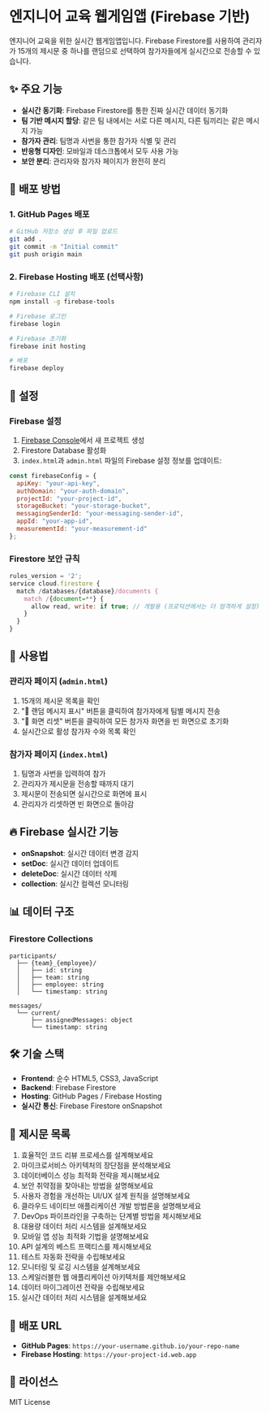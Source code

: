 # 엔지니어 교육 웹게임앱 (Firebase 기반)

엔지니어 교육을 위한 실시간 웹게임앱입니다. Firebase Firestore를 사용하여 관리자가 15개의 제시문 중 하나를 랜덤으로 선택하여 참가자들에게 실시간으로 전송할 수 있습니다.

## ✨ 주요 기능

- **실시간 동기화**: Firebase Firestore를 통한 진짜 실시간 데이터 동기화
- **팀 기반 메시지 할당**: 같은 팀 내에서는 서로 다른 메시지, 다른 팀끼리는 같은 메시지 가능
- **참가자 관리**: 팀명과 사번을 통한 참가자 식별 및 관리
- **반응형 디자인**: 모바일과 데스크톱에서 모두 사용 가능
- **보안 분리**: 관리자와 참가자 페이지가 완전히 분리

## 🚀 배포 방법

### 1. GitHub Pages 배포

```bash
# GitHub 저장소 생성 후 파일 업로드
git add .
git commit -m "Initial commit"
git push origin main
```

### 2. Firebase Hosting 배포 (선택사항)

```bash
# Firebase CLI 설치
npm install -g firebase-tools

# Firebase 로그인
firebase login

# Firebase 초기화
firebase init hosting

# 배포
firebase deploy
```

## 🔧 설정

### Firebase 설정

1. [Firebase Console](https://console.firebase.google.com/)에서 새 프로젝트 생성
2. Firestore Database 활성화
3. `index.html`과 `admin.html` 파일의 Firebase 설정 정보를 업데이트:

```javascript
const firebaseConfig = {
  apiKey: "your-api-key",
  authDomain: "your-auth-domain",
  projectId: "your-project-id",
  storageBucket: "your-storage-bucket",
  messagingSenderId: "your-messaging-sender-id",
  appId: "your-app-id",
  measurementId: "your-measurement-id"
};
```

### Firestore 보안 규칙

```javascript
rules_version = '2';
service cloud.firestore {
  match /databases/{database}/documents {
    match /{document=**} {
      allow read, write: if true; // 개발용 (프로덕션에서는 더 엄격하게 설정)
    }
  }
}
```

## 📱 사용법

### 관리자 페이지 (`admin.html`)
1. 15개의 제시문 목록을 확인
2. "🎲 랜덤 메시지 표시" 버튼을 클릭하여 참가자에게 팀별 메시지 전송
3. "🔄 화면 리셋" 버튼을 클릭하여 모든 참가자 화면을 빈 화면으로 초기화
4. 실시간으로 활성 참가자 수와 목록 확인

### 참가자 페이지 (`index.html`)
1. 팀명과 사번을 입력하여 참가
2. 관리자가 제시문을 전송할 때까지 대기
3. 제시문이 전송되면 실시간으로 화면에 표시
4. 관리자가 리셋하면 빈 화면으로 돌아감

## 🔥 Firebase 실시간 기능

- **onSnapshot**: 실시간 데이터 변경 감지
- **setDoc**: 실시간 데이터 업데이트
- **deleteDoc**: 실시간 데이터 삭제
- **collection**: 실시간 컬렉션 모니터링

## 📊 데이터 구조

### Firestore Collections

```
participants/
  ├── {team}_{employee}/
  │   ├── id: string
  │   ├── team: string
  │   ├── employee: string
  │   └── timestamp: string

messages/
  └── current/
      ├── assignedMessages: object
      └── timestamp: string
```

## 🛠️ 기술 스택

- **Frontend**: 순수 HTML5, CSS3, JavaScript
- **Backend**: Firebase Firestore
- **Hosting**: GitHub Pages / Firebase Hosting
- **실시간 통신**: Firebase Firestore onSnapshot

## 📝 제시문 목록

1. 효율적인 코드 리뷰 프로세스를 설계해보세요
2. 마이크로서비스 아키텍처의 장단점을 분석해보세요
3. 데이터베이스 성능 최적화 전략을 제시해보세요
4. 보안 취약점을 찾아내는 방법을 설명해보세요
5. 사용자 경험을 개선하는 UI/UX 설계 원칙을 설명해보세요
6. 클라우드 네이티브 애플리케이션 개발 방법론을 설명해보세요
7. DevOps 파이프라인을 구축하는 단계별 방법을 제시해보세요
8. 대용량 데이터 처리 시스템을 설계해보세요
9. 모바일 앱 성능 최적화 기법을 설명해보세요
10. API 설계의 베스트 프랙티스를 제시해보세요
11. 테스트 자동화 전략을 수립해보세요
12. 모니터링 및 로깅 시스템을 설계해보세요
13. 스케일러블한 웹 애플리케이션 아키텍처를 제안해보세요
14. 데이터 마이그레이션 전략을 수립해보세요
15. 실시간 데이터 처리 시스템을 설계해보세요

## 🚀 배포 URL

- **GitHub Pages**: `https://your-username.github.io/your-repo-name`
- **Firebase Hosting**: `https://your-project-id.web.app`

## 📄 라이선스

MIT License 